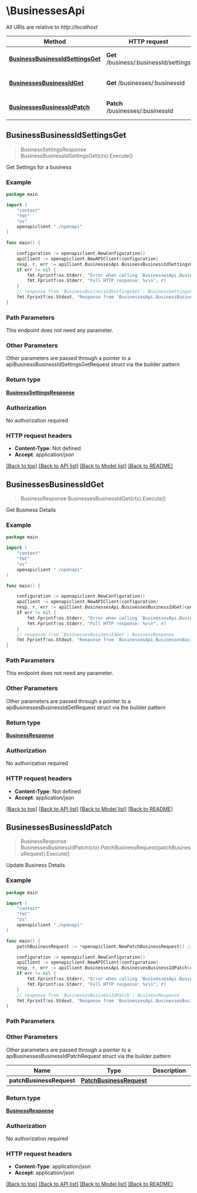 # \BusinessesApi

All URIs are relative to *http://localhost*

Method | HTTP request | Description
------------- | ------------- | -------------
[**BusinessBusinessIdSettingsGet**](BusinessesApi.md#BusinessBusinessIdSettingsGet) | **Get** /business/:businessId/settings | Get Settings for a business
[**BusinessesBusinessIdGet**](BusinessesApi.md#BusinessesBusinessIdGet) | **Get** /businesses/:businessId | Get Business Details
[**BusinessesBusinessIdPatch**](BusinessesApi.md#BusinessesBusinessIdPatch) | **Patch** /businesses/:businessId | Update Business Details



## BusinessBusinessIdSettingsGet

> BusinessSettingsResponse BusinessBusinessIdSettingsGet(ctx).Execute()

Get Settings for a business



### Example

```go
package main

import (
    "context"
    "fmt"
    "os"
    openapiclient "./openapi"
)

func main() {

    configuration := openapiclient.NewConfiguration()
    apiClient := openapiclient.NewAPIClient(configuration)
    resp, r, err := apiClient.BusinessesApi.BusinessBusinessIdSettingsGet(context.Background()).Execute()
    if err != nil {
        fmt.Fprintf(os.Stderr, "Error when calling `BusinessesApi.BusinessBusinessIdSettingsGet``: %v\n", err)
        fmt.Fprintf(os.Stderr, "Full HTTP response: %v\n", r)
    }
    // response from `BusinessBusinessIdSettingsGet`: BusinessSettingsResponse
    fmt.Fprintf(os.Stdout, "Response from `BusinessesApi.BusinessBusinessIdSettingsGet`: %v\n", resp)
}
```

### Path Parameters

This endpoint does not need any parameter.

### Other Parameters

Other parameters are passed through a pointer to a apiBusinessBusinessIdSettingsGetRequest struct via the builder pattern


### Return type

[**BusinessSettingsResponse**](BusinessSettingsResponse.md)

### Authorization

No authorization required

### HTTP request headers

- **Content-Type**: Not defined
- **Accept**: application/json

[[Back to top]](#) [[Back to API list]](../README.md#documentation-for-api-endpoints)
[[Back to Model list]](../README.md#documentation-for-models)
[[Back to README]](../README.md)


## BusinessesBusinessIdGet

> BusinessResponse BusinessesBusinessIdGet(ctx).Execute()

Get Business Details



### Example

```go
package main

import (
    "context"
    "fmt"
    "os"
    openapiclient "./openapi"
)

func main() {

    configuration := openapiclient.NewConfiguration()
    apiClient := openapiclient.NewAPIClient(configuration)
    resp, r, err := apiClient.BusinessesApi.BusinessesBusinessIdGet(context.Background()).Execute()
    if err != nil {
        fmt.Fprintf(os.Stderr, "Error when calling `BusinessesApi.BusinessesBusinessIdGet``: %v\n", err)
        fmt.Fprintf(os.Stderr, "Full HTTP response: %v\n", r)
    }
    // response from `BusinessesBusinessIdGet`: BusinessResponse
    fmt.Fprintf(os.Stdout, "Response from `BusinessesApi.BusinessesBusinessIdGet`: %v\n", resp)
}
```

### Path Parameters

This endpoint does not need any parameter.

### Other Parameters

Other parameters are passed through a pointer to a apiBusinessesBusinessIdGetRequest struct via the builder pattern


### Return type

[**BusinessResponse**](BusinessResponse.md)

### Authorization

No authorization required

### HTTP request headers

- **Content-Type**: Not defined
- **Accept**: application/json

[[Back to top]](#) [[Back to API list]](../README.md#documentation-for-api-endpoints)
[[Back to Model list]](../README.md#documentation-for-models)
[[Back to README]](../README.md)


## BusinessesBusinessIdPatch

> BusinessResponse BusinessesBusinessIdPatch(ctx).PatchBusinessRequest(patchBusinessRequest).Execute()

Update Business Details



### Example

```go
package main

import (
    "context"
    "fmt"
    "os"
    openapiclient "./openapi"
)

func main() {
    patchBusinessRequest := *openapiclient.NewPatchBusinessRequest() // PatchBusinessRequest | 

    configuration := openapiclient.NewConfiguration()
    apiClient := openapiclient.NewAPIClient(configuration)
    resp, r, err := apiClient.BusinessesApi.BusinessesBusinessIdPatch(context.Background()).PatchBusinessRequest(patchBusinessRequest).Execute()
    if err != nil {
        fmt.Fprintf(os.Stderr, "Error when calling `BusinessesApi.BusinessesBusinessIdPatch``: %v\n", err)
        fmt.Fprintf(os.Stderr, "Full HTTP response: %v\n", r)
    }
    // response from `BusinessesBusinessIdPatch`: BusinessResponse
    fmt.Fprintf(os.Stdout, "Response from `BusinessesApi.BusinessesBusinessIdPatch`: %v\n", resp)
}
```

### Path Parameters



### Other Parameters

Other parameters are passed through a pointer to a apiBusinessesBusinessIdPatchRequest struct via the builder pattern


Name | Type | Description  | Notes
------------- | ------------- | ------------- | -------------
 **patchBusinessRequest** | [**PatchBusinessRequest**](PatchBusinessRequest.md) |  | 

### Return type

[**BusinessResponse**](BusinessResponse.md)

### Authorization

No authorization required

### HTTP request headers

- **Content-Type**: application/json
- **Accept**: application/json

[[Back to top]](#) [[Back to API list]](../README.md#documentation-for-api-endpoints)
[[Back to Model list]](../README.md#documentation-for-models)
[[Back to README]](../README.md)

